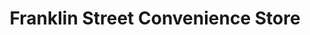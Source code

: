 ---
title: "Franklin Street Convenience Store"
url: /lancaster/franklin-street-convenience-store/
shop: convenience
---